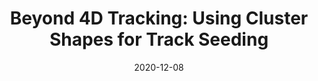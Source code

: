 ---
title: "Beyond 4D Tracking: Using Cluster Shapes for Track Seeding"
date: 2020-12-08
venue: JINST 16 (2021) P05001
link: https://doi.org/10.1088/1748-0221/16/05/P05001
inspire_id: 1835319
---